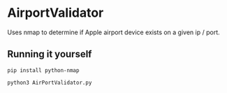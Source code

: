 # AirportValidator
Uses nmap to determine if Apple airport device exists on a given ip / port.


## Running it yourself
`pip install python-nmap`

`python3 AirPortValidator.py`
